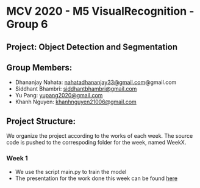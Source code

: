# MCV 2020 - M5 VisualRecognition - Group 6

## Project: Object Detection and Segmentation

## Group Members:
- Dhananjay Nahata: nahatadhananjay33@gmail.com@gmail.com
- Siddhant Bhambri: siddhantbhambri@gmail.com
- Yu Pang: yupang2020@gmail.com
- Khanh Nguyen: khanhnguyen21006@gmail.com

## Project Structure:
We organize the project according to the works of each week. The source code is pushed to the correspoding folder for the week, named WeekX.

### Week 1
- We use the script main.py to train the model
- The presentation for the work done this week can be found [here](https://docs.google.com/presentation/d/1WBQWrhNQ5ybHa9XmfLkyJsPHMqfX2ilstxTsrWRO5X0/edit?usp=sharing)
